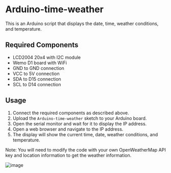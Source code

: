 Arduino-time-weather
====================

This is an Arduino script that displays the date, time, weather conditions, and temperature.

Required Components
-------------------

-   LCD2004 20x4 with I2C module
-   Wemo D1 board with WiFi
-   GND to GND connection
-   VCC to 5V connection
-   SDA to D15 connection
-   SCL to D14 connection

Usage
-----

1.  Connect the required components as described above.
2.  Upload the `Arduino-time-weather` sketch to your Arduino board.
3.  Open the serial monitor and wait for it to display the IP address.
4.  Open a web browser and navigate to the IP address.
5.  The display will show the current time, date, weather conditions, and temperature.

Note: You will need to modify the code with your own OpenWeatherMap API key and location information to get the weather information.

![image](https://user-images.githubusercontent.com/26854208/234379754-0dbd3e6b-a821-4c04-a32b-0b5738105970.png)
